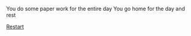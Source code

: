 You do some paper work for the entire day
You go home for the day and rest 

[Restart](go-to-work.md)